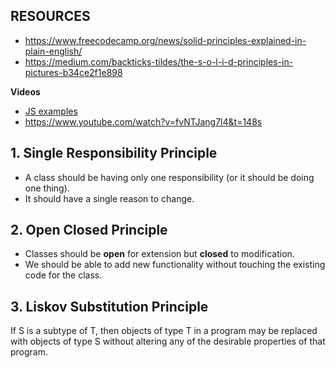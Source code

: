 ## **RESOURCES**
- https://www.freecodecamp.org/news/solid-principles-explained-in-plain-english/
- https://medium.com/backticks-tildes/the-s-o-l-i-d-principles-in-pictures-b34ce2f1e898

**Videos**
- [JS examples](https://www.youtube.com/playlist?list=PLZlA0Gpn_vH9kocFX7R7BAe_CvvOCO_p9)
- https://www.youtube.com/watch?v=fvNTJang7l4&t=148s


## **1. Single Responsibility Principle**
- A class should be having only one responsibility (or it should be doing one thing).
- It should have a single reason to change.

## **2. Open Closed Principle**
- Classes should be **open** for extension but **closed** to modification.
- We should be able to add new functionality without touching the existing code for the class.


## **3. Liskov Substitution Principle**
If S is a subtype of T, then objects of type T in a program may be replaced with objects of type S without altering any of the desirable properties of that program.


